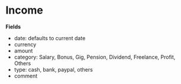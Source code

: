 # Income
**Fields**
- date: defaults to current date
- currency
- amount
- category: Salary, Bonus, Gig, Pension, Dividend, Freelance, Profit, Others
- type: cash, bank, paypal, others
- comment
